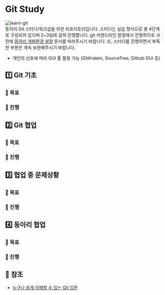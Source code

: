 # Git Study
![learn-git](https://i0.wp.com/blog.nextstacks.com/wp-content/uploads/2021/11/Reasons-to-Learn-Git-as-a-Developer-New.png?fit=1280%2C720&ssl=1)  
 동아리 Git 스터디/워크샵을 위한 리포지토리입니다. 스터디는 실습 형식으로 총 4단계로 구성되어 있으며 2~3일에 걸쳐 진행합니다. git 커맨드라인 환경에서 진행하므로 사전에 [동아리 개발환경 설정](https://github.com/ApptiveDev/.github/blob/main/docs/Dev%20Environment%20Setup.md) 문서를 따라주시기 바랍니다. 또, 스터디를 진행하면서 부족한 부분은 계속 보완해주시기 바랍니다.
- 개인의 선호에 따라 GUI 툴 활용 가능 (GitKraken, SourceTree, Github GUI 등)
 
## 1️⃣️ Git 기초
### 🎯️ 목표

### 📜️ 진행


## 2️⃣️ Git 협업
### 🎯️ 목표

### 📜️ 진행

## 3️⃣️ 협업 중 문제상황
### 🎯️ 목표

### 📜️ 진행

## 4️⃣️ 동아리 협업
### 🎯️ 목표

### 📜️ 진행

## 🔗️ 참조
- [누구나 쉽게 이해할 수 있는 Git 입문](https://backlog.com/git-tutorial/kr/)
